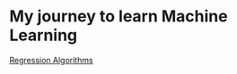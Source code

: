 # My journey to learn Machine Learning
[Regression Algorithms](https://github.com/Michaelgathara/simple-ml/tree/main/linear-regression)
